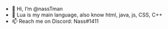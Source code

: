 - 👋 Hi, I’m @nassTman
- 🌱 Lua is my main language, also know html, java, js, CSS, C++
- 📫 Reach me on Discord: Nass#1411

<!---
nassTman/nassTman is a ✨ special ✨ repository because its `README.md` (this file) appears on your GitHub profile.
You can click the Preview link to take a look at your changes.
--->
